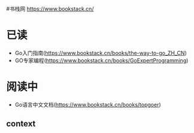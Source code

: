 
#书栈网
https://www.bookstack.cn/

# 已读
* Go入门指南(https://www.bookstack.cn/books/the-way-to-go_ZH_CN)
* GO专家编程(https://www.bookstack.cn/books/GoExpertProgramming)

# 阅读中

* Go语言中文文档(https://www.bookstack.cn/books/topgoer)

## context 